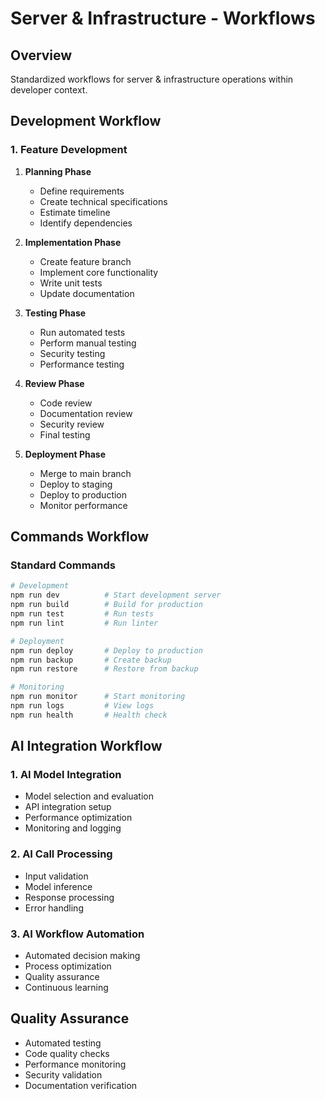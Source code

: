 # Server & Infrastructure - Workflows

## Overview
Standardized workflows for server & infrastructure operations within developer context.

## Development Workflow

### 1. Feature Development
1. **Planning Phase**
   - Define requirements
   - Create technical specifications
   - Estimate timeline
   - Identify dependencies

2. **Implementation Phase**
   - Create feature branch
   - Implement core functionality
   - Write unit tests
   - Update documentation

3. **Testing Phase**
   - Run automated tests
   - Perform manual testing
   - Security testing
   - Performance testing

4. **Review Phase**
   - Code review
   - Documentation review
   - Security review
   - Final testing

5. **Deployment Phase**
   - Merge to main branch
   - Deploy to staging
   - Deploy to production
   - Monitor performance

## Commands Workflow

### Standard Commands
```bash
# Development
npm run dev          # Start development server
npm run build        # Build for production
npm run test         # Run tests
npm run lint         # Run linter

# Deployment
npm run deploy       # Deploy to production
npm run backup       # Create backup
npm run restore      # Restore from backup

# Monitoring
npm run monitor      # Start monitoring
npm run logs         # View logs
npm run health       # Health check
```

## AI Integration Workflow

### 1. AI Model Integration
- Model selection and evaluation
- API integration setup
- Performance optimization
- Monitoring and logging

### 2. AI Call Processing
- Input validation
- Model inference
- Response processing
- Error handling

### 3. AI Workflow Automation
- Automated decision making
- Process optimization
- Quality assurance
- Continuous learning

## Quality Assurance
- Automated testing
- Code quality checks
- Performance monitoring
- Security validation
- Documentation verification
